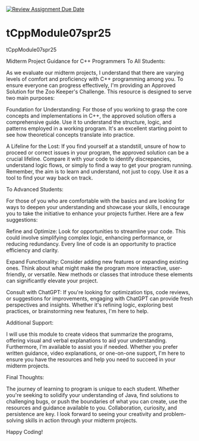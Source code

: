 [![Review Assignment Due Date](https://classroom.github.com/assets/deadline-readme-button-22041afd0340ce965d47ae6ef1cefeee28c7c493a6346c4f15d667ab976d596c.svg)](https://classroom.github.com/a/jpMHjjhR)
# tCppModule07spr25
tCppModule07spr25

Midterm Project Guidance for C++ Programmers
To All Students:

As we evaluate our midterm projects, I understand that there are varying levels of comfort and proficiency with C++ programming among you. To ensure everyone can progress effectively, I'm providing an Approved Solution for the Zoo Keeper's Challenge. This resource is designed to serve two main purposes:

Foundation for Understanding: For those of you working to grasp the core concepts and implementations in C++, the approved solution offers a comprehensive guide. Use it to understand the structure, logic, and patterns employed in a working program. It's an excellent starting point to see how theoretical concepts translate into practice.

A Lifeline for the Lost: If you find yourself at a standstill, unsure of how to proceed or correct issues in your program, the approved solution can be a crucial lifeline. Compare it with your code to identify discrepancies, understand logic flows, or simply to find a way to get your program running. Remember, the aim is to learn and understand, not just to copy. Use it as a tool to find your way back on track.

To Advanced Students:

For those of you who are comfortable with the basics and are looking for ways to deepen your understanding and showcase your skills, I encourage you to take the initiative to enhance your projects further. Here are a few suggestions:

Refine and Optimize: Look for opportunities to streamline your code. This could involve simplifying complex logic, enhancing performance, or reducing redundancy. Every line of code is an opportunity to practice efficiency and clarity.

Expand Functionality: Consider adding new features or expanding existing ones. Think about what might make the program more interactive, user-friendly, or versatile. New methods or classes that introduce these elements can significantly elevate your project.

Consult with ChatGPT: If you're looking for optimization tips, code reviews, or suggestions for improvements, engaging with ChatGPT can provide fresh perspectives and insights. Whether it's refining logic, exploring best practices, or brainstorming new features, I'm here to help.

Additional Support:

I will use this module to create videos that summarize the programs, offering visual and verbal explanations to aid your understanding. Furthermore, I'm available to assist you if needed. Whether you prefer written guidance, video explanations, or one-on-one support, I'm here to ensure you have the resources and help you need to succeed in your midterm projects.

Final Thoughts:

The journey of learning to program is unique to each student. Whether you're seeking to solidify your understanding of Java, find solutions to challenging bugs, or push the boundaries of what you can create, use the resources and guidance available to you. Collaboration, curiosity, and persistence are key. I look forward to seeing your creativity and problem-solving skills in action through your midterm projects.

Happy Coding!
